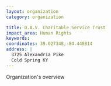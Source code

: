 ```yaml
---
layout: organization
category: organization

title: D.A.V. Charitable Service Trust
impact_area: Human Rights
keywords: 
coordinates: 39.027348,-84.448814
address: |
  3725 Alexandria Pike
  Cold Spring KY 
---
```

Organization's overview
